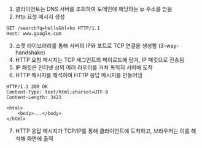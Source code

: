 1. 클라이언트는 DNS 서버를 조회하여 도메인에 해당하는 ip 주소를 받음
2. http 요청 메시지 생성
```
GET /search?q=hello&hl=ko HTTP/1.1
Host: www.google.com 
```
3. 소켓 라이브러리를 통해 서버의 IP와 포트로 TCP 연결을 생성함 (3-way-handshake)
4. HTTP 요청 메시지는 TCP 세그먼트의 페이로드에 담겨, IP 패킷으로 전송됨
5. IP 패킷은 인터넷 상의 여러 라우터를 거쳐 목적지 서버에 도착
6. HTTP 메시지를 해석하여 HTTP 응답 메시지를 만들어냄
```
HTTP/1.1 200 OK
Content-Type: text/html;charset=UTF-8
Content-Length: 3423

<html>
	<body>...</body>
</html>
```
7. HTTP 응답 메시지가 TCP/IP를 통해 클라이언트에 도착하고, 브라우저는 이를 해석해 화면에 출력